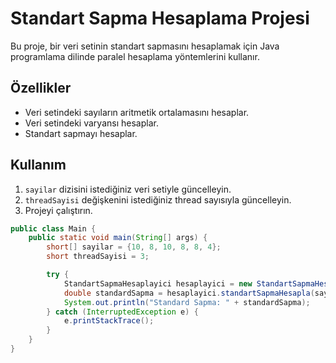 # Standart Sapma Hesaplama Projesi

Bu proje, bir veri setinin standart sapmasını hesaplamak için Java programlama dilinde paralel hesaplama yöntemlerini kullanır.

## Özellikler

- Veri setindeki sayıların aritmetik ortalamasını hesaplar.
- Veri setindeki varyansı hesaplar.
- Standart sapmayı hesaplar.

## Kullanım

1. `sayilar` dizisini istediğiniz veri setiyle güncelleyin.
2. `threadSayisi` değişkenini istediğiniz thread sayısıyla güncelleyin.
3. Projeyi çalıştırın.

```java
public class Main {
    public static void main(String[] args) {
        short[] sayilar = {10, 8, 10, 8, 8, 4};
        short threadSayisi = 3;

        try {
            StandartSapmaHesaplayici hesaplayici = new StandartSapmaHesaplayici();
            double standardSapma = hesaplayici.standartSapmaHesapla(sayilar, threadSayisi);
            System.out.println("Standard Sapma: " + standardSapma);
        } catch (InterruptedException e) {
            e.printStackTrace();
        }
    }
}
